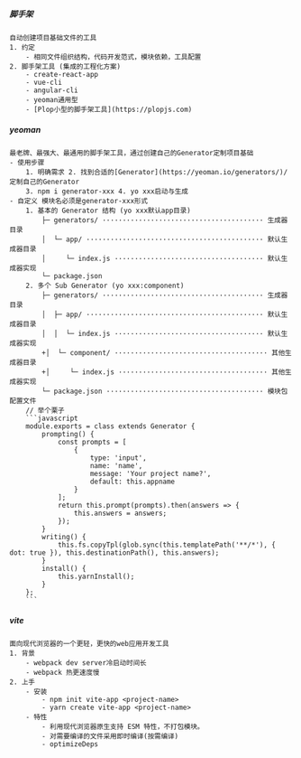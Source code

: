 ##### 脚手架
	自动创建项目基础文件的工具
	1. 约定
		- 相同文件组织结构，代码开发范式，模块依赖，工具配置
	2. 脚手架工具 (集成的工程化方案)
		- create-react-app
		- vue-cli
		- angular-cli
		- yeoman通用型
		- [Plop小型的脚手架工具](https://plopjs.com)

##### yeoman  
 	最老牌、最强大、最通用的脚手架工具，通过创建自己的Generator定制项目基础
	- 使用步骤 
		1. 明确需求 2. 找到合适的[Generator](https://yeoman.io/generators/)/定制自己的Generator
		3. npm i generator-xxx 4. yo xxx启动与生成
	- 自定义 模块名必须是generator-xxx形式
		1. 基本的 Generator 结构 (yo xxx默认app目录)
			├─ generators/ ········································ 生成器目录
			│  └─ app/ ············································ 默认生成器目录
			│     └─ index.js ····································· 默认生成器实现
			└─ package.json
		2. 多个 Sub Generator (yo xxx:component)
			├─ generators/ ········································ 生成器目录
			│  ├─ app/ ············································ 默认生成器目录
			│  │  └─ index.js ····································· 默认生成器实现
			+│  └─ component/ ······································ 其他生成器目录
			+│     └─ index.js ····································· 其他生成器实现
			└─ package.json ······································· 模块包配置文件	
		// 举个栗子
		```javascript
		module.exports = class extends Generator {
			prompting() {
				const prompts = [
					{
						type: 'input',
						name: 'name',
						message: 'Your project name?',
						default: this.appname
					}
				];
				return this.prompt(prompts).then(answers => { 
					this.answers = answers;
				});
			}
			writing() { 
				this.fs.copyTpl(glob.sync(this.templatePath('**/*'), { dot: true }), this.destinationPath(), this.answers);
			}
			install() { 
				this.yarnInstall();
			}
		};
		```



##### vite
	面向现代浏览器的一个更轻，更快的web应用开发工具
	1. 背景
		- webpack dev server冷启动时间长
		- webpack 热更速度慢
	2. 上手
		- 安装
			- npm init vite-app <project-name>
			- yarn create vite-app <project-name>
		- 特性
			- 利用现代浏览器原生支持 ESM 特性，不打包模块。
			- 对需要编译的文件采用即时编译(按需编译)
			- optimizeDeps


